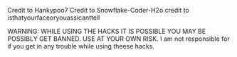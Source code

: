 Credit to Hankypoo7
Credit to Snowflake-Coder-H2o
credit to isthatyourfaceoryouassicanttell

WARNING: WHILE USING THE HACKS IT IS POSSIBLE YOU MAY BE POSSIBLY GET BANNED. USE AT YOUR OWN RISK. 
I am not responsible for if you get in any trouble while using theese hacks.
